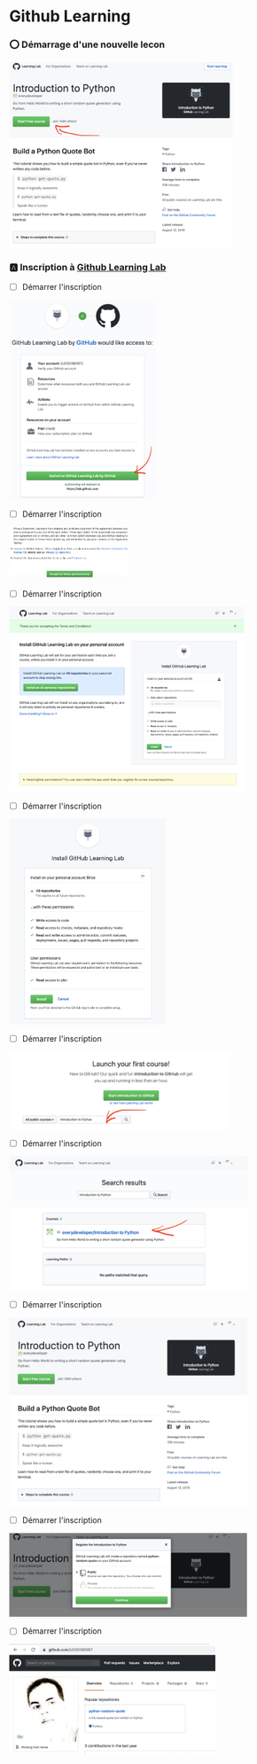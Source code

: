 # Github Learning

### :o: Démarrage d'une nouvelle lecon 

<img src="images/github-learning/-.Start-Learning.png" width="403" height="334" ></img>

### :a: Inscription à [Github Learning Lab](https://lab.github.com/)

- [ ] Démarrer l'inscription

<img src="images/github-learning/0.Start-lab-github.png" width="264" height="361" ></img>

- [ ] Démarrer l'inscription

<img src="images/github-learning/1.Accept-Terms.png" width="214" height="95" ></img>

- [ ] Démarrer l'inscription

<img src="images/github-learning/2.Install-on-all-repositories.png" width="424" height="334" ></img>

- [ ] Démarrer l'inscription

<img src="images/github-learning/3.Install-Github-Learning.png" width="282" height="371" ></img>

- [ ] Démarrer l'inscription

<img src="images/github-learning/4.Launch-your-first-course.png" width="400" height="140" ></img>
- [ ] Démarrer l'inscription

<img src="images/github-learning/5.Introduction-Python.png" width="432" height="242" ></img>

- [ ] Démarrer l'inscription

<img src="images/github-learning/6.Start-Free-Course.png" width="430" height="340" ></img>

- [ ] Démarrer l'inscription

<img src="images/github-learning/7.Register-Free-Course.png" width="429" height="151" ></img>

- [ ] Démarrer l'inscription

<img src="images/github-learning/8.Start-Coding.png" width="372" height="200" ></img>
